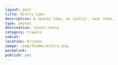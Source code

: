 ```yaml
---
layout: post
title: Mittry Lake
description: A nearby lake, no really!, near Yuma. 
type: photos
destination: jenner-hanni
category: travels
subcat: 
location: Arizona
image: /img/thumbs/mittry.png
permalink: 
publish: yes
---
```


<p><a href="https://jenner.smugmug.com/North-America/2007-Mittry-Lake/i-5cfW48r/0/M/dscf0279-M.png">
<img src="https://jenner.smugmug.com/North-America/2007-Mittry-Lake/i-5cfW48r/0/M/dscf0279-Ti.png" alt=""></a></p>

<p><a href="https://jenner.smugmug.com/North-America/2007-Mittry-Lake/i-8WcgT8P/0/M/dscf0281-M.png">
<img src="https://jenner.smugmug.com/North-America/2007-Mittry-Lake/i-8WcgT8P/0/M/dscf0281-Ti.png" alt=""></a></p>

<p><a href="https://jenner.smugmug.com/North-America/2007-Mittry-Lake/i-tbTpHQJ/0/M/dscf0292-M.png">
<img src="https://jenner.smugmug.com/North-America/2007-Mittry-Lake/i-tbTpHQJ/0/M/dscf0292-Ti.png" alt=""></a></p>

<p><a href="https://jenner.smugmug.com/North-America/2007-Mittry-Lake/i-mfWFKLx/0/M/dscf0294-M.png">
<img src="https://jenner.smugmug.com/North-America/2007-Mittry-Lake/i-mfWFKLx/0/M/dscf0294-Ti.png" alt=""></a></p>

<p><a href="https://jenner.smugmug.com/North-America/2007-Mittry-Lake/i-4cXzH3Z/0/M/dscf0296-M.png">
<img src="https://jenner.smugmug.com/North-America/2007-Mittry-Lake/i-4cXzH3Z/0/M/dscf0296-Ti.png" alt=""></a></p>

<p><a href="https://jenner.smugmug.com/North-America/2007-Mittry-Lake/i-7mSDqWB/0/M/dscf0297-M.png">
<img src="https://jenner.smugmug.com/North-America/2007-Mittry-Lake/i-7mSDqWB/0/M/dscf0297-Ti.png" alt=""></a></p>

<p><a href="https://jenner.smugmug.com/North-America/2007-Mittry-Lake/i-Rd4QTHV/0/M/dscf0298-M.png">
<img src="https://jenner.smugmug.com/North-America/2007-Mittry-Lake/i-Rd4QTHV/0/M/dscf0298-Ti.png" alt=""></a></p>

<p><a href="https://jenner.smugmug.com/North-America/2007-Mittry-Lake/i-ggCwR7q/0/M/dscf0301-M.png">
<img src="https://jenner.smugmug.com/North-America/2007-Mittry-Lake/i-ggCwR7q/0/M/dscf0301-Ti.png" alt=""></a></p>

<p><a href="https://jenner.smugmug.com/North-America/2007-Mittry-Lake/i-43TXWLc/0/M/dscf0319-M.png">
<img src="https://jenner.smugmug.com/North-America/2007-Mittry-Lake/i-43TXWLc/0/M/dscf0319-Ti.png" alt=""></a></p>

<p><a href="https://jenner.smugmug.com/North-America/2007-Mittry-Lake/i-QMLBcm5/0/M/dscf0327-M.png">
<img src="https://jenner.smugmug.com/North-America/2007-Mittry-Lake/i-QMLBcm5/0/M/dscf0327-Ti.png" alt=""></a></p>

<p><a href="https://jenner.smugmug.com/North-America/2007-Mittry-Lake/i-h3spsr2/0/M/dscf0329-M.png">
<img src="https://jenner.smugmug.com/North-America/2007-Mittry-Lake/i-h3spsr2/0/M/dscf0329-Ti.png" alt=""></a></p>

<p><a href="https://jenner.smugmug.com/North-America/2007-Mittry-Lake/i-Nmvdcmf/0/M/dscf0335-M.png">
<img src="https://jenner.smugmug.com/North-America/2007-Mittry-Lake/i-Nmvdcmf/0/M/dscf0335-Ti.png" alt=""></a></p>

<p><a href="https://jenner.smugmug.com/North-America/2007-Mittry-Lake/i-KKLkVHX/0/M/dscf0342-M.png">
<img src="https://jenner.smugmug.com/North-America/2007-Mittry-Lake/i-KKLkVHX/0/M/dscf0342-Ti.png" alt=""></a></p>

<p><a href="https://jenner.smugmug.com/North-America/2007-Mittry-Lake/i-QdFF9bT/0/M/dscf0353-M.png">
<img src="https://jenner.smugmug.com/North-America/2007-Mittry-Lake/i-QdFF9bT/0/M/dscf0353-Ti.png" alt=""></a></p>

<p><a href="https://jenner.smugmug.com/North-America/2007-Mittry-Lake/i-3dmL3sK/0/M/dscf0350-M.png">
<img src="https://jenner.smugmug.com/North-America/2007-Mittry-Lake/i-3dmL3sK/0/M/dscf0350-Ti.png" alt=""></a></p>

<p><a href="https://jenner.smugmug.com/North-America/2007-Mittry-Lake/i-65G3vb9/0/M/dscf0355-M.png">
<img src="https://jenner.smugmug.com/North-America/2007-Mittry-Lake/i-65G3vb9/0/M/dscf0355-Ti.png" alt=""></a></p>

<p><a href="https://jenner.smugmug.com/North-America/2007-Mittry-Lake/i-wDVFdtw/0/M/dscf1179-M.png">
<img src="https://jenner.smugmug.com/North-America/2007-Mittry-Lake/i-wDVFdtw/0/M/dscf1179-Ti.png" alt=""></a></p>

<p><a href="https://jenner.smugmug.com/North-America/2007-Mittry-Lake/i-mQnVdQV/0/M/dscf1166-M.png">
<img src="https://jenner.smugmug.com/North-America/2007-Mittry-Lake/i-mQnVdQV/0/M/dscf1166-Ti.png" alt=""></a></p>

<p><a href="https://jenner.smugmug.com/North-America/2007-Mittry-Lake/i-JwMdsMM/0/M/dscf1141-M.png">
<img src="https://jenner.smugmug.com/North-America/2007-Mittry-Lake/i-JwMdsMM/0/M/dscf1141-Ti.png" alt=""></a></p>

<p><a href="https://jenner.smugmug.com/North-America/2007-Mittry-Lake/i-V3RzhSn/0/M/dscf1171-M.png">
<img src="https://jenner.smugmug.com/North-America/2007-Mittry-Lake/i-V3RzhSn/0/M/dscf1171-Ti.png" alt=""></a></p>

<p><a href="https://jenner.smugmug.com/North-America/2007-Mittry-Lake/i-9TQsvKK/0/M/dscf1167-M.png">
<img src="https://jenner.smugmug.com/North-America/2007-Mittry-Lake/i-9TQsvKK/0/M/dscf1167-Ti.png" alt=""></a></p>

<p><a href="https://jenner.smugmug.com/North-America/2007-Mittry-Lake/i-q9Thxn6/0/M/dscf1182-M.png">
<img src="https://jenner.smugmug.com/North-America/2007-Mittry-Lake/i-q9Thxn6/0/M/dscf1182-Ti.png" alt=""></a></p>



